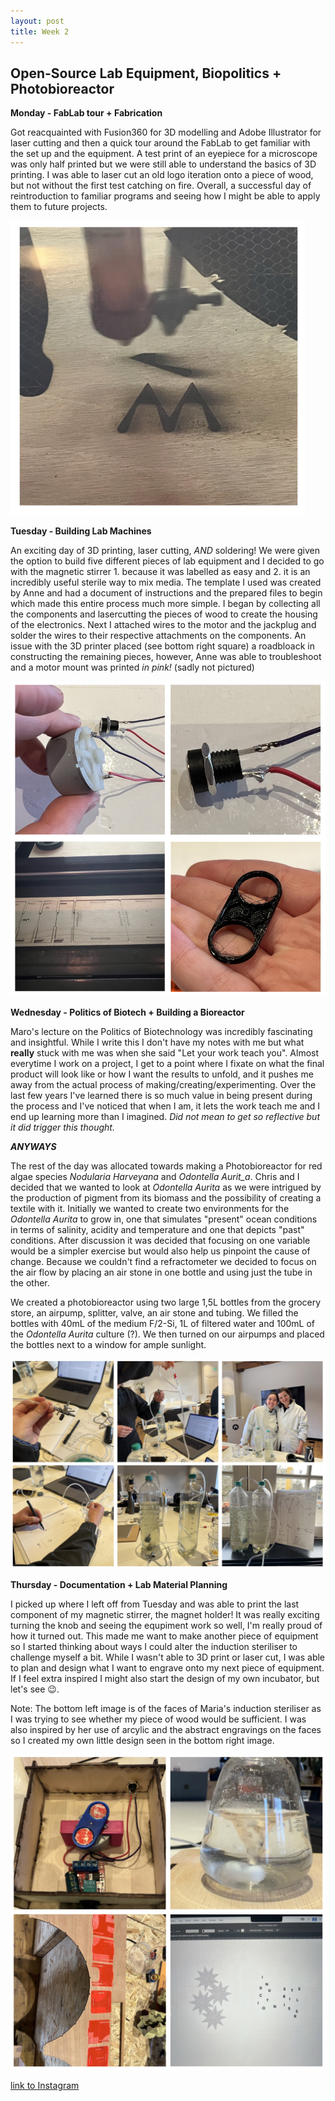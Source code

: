 ```yaml
---
layout: post
title: Week 2
---
```


## Open-Source Lab Equipment, Biopolitics + Photobioreactor 


**Monday - FabLab tour + Fabrication** 

Got reacquainted with Fusion360 for 3D modelling and Adobe Illustrator for laser cutting and then a quick tour around the FabLab to get familiar with the set up and the equipment. A test print of an eyepiece for a microscope was only half printed but we were still able to understand the basics of 3D printing. I was able to laser cut an old logo iteration onto a piece of wood, but not without the first test catching on fire. Overall, a successful day of reintroduction to familiar programs and seeing how I might be able to apply them to future projects.

![Week2Monday](../images/Week2Monday.jpg)


**Tuesday - Building Lab Machines** 

An exciting day of 3D printing, laser cutting, *AND* soldering! We were given the option to build five different pieces of lab equipment and I decided to go with the magnetic stirrer 1. because it was labelled as easy and 2. it is an incredibly useful sterile way to mix media. The template I used was created by Anne and had a document of instructions and the prepared files to begin which made this entire process much more simple. I began by collecting all the components and lasercutting the pieces of wood to create the housing of the electronics. Next I attached wires to the motor and the jackplug and solder the wires to their respective attachments on the components. An issue with the 3D printer placed (see bottom right square) a roadbloack in constructing the remaining pieces, however, Anne was able to troubleshoot and a motor mount was printed *in pink!* (sadly not pictured)

![Week2Tuesday](../images/Week2Tuesday.jpg)


**Wednesday - Politics of Biotech + Building a Bioreactor** 

Maro's lecture on the Politics of Biotechnology was incredibly fascinating and insightful. While I write this I don't have my notes with me but what **really** stuck with me was when she said "Let your work teach you". Almost everytime I work on a project, I get to a point where I fixate on what the final product will look like or how I want the results to unfold, and it pushes me away from the actual process of making/creating/experimenting. Over the last few years I've learned there is so much value in being present during the process and I've noticed that when I am, it lets the work teach me and I end up learning more than I imagined.  *Did not mean to get so reflective but it did trigger this thought.*

**_ANYWAYS_** 

The rest of the day was allocated towards making a Photobioreactor for red algae species _Nodularia Harveyana_ and _Odontella Aurit_a_. Chris and I decided that we wanted to look at _Odontella Aurita_ as we were intrigued by the production of pigment from its biomass and the possibility of creating a textile with it. Initially we wanted to create two environments for the _Odontella Aurita_ to grow in, one that simulates "present" ocean conditions in terms of salinity, acidity and temperature and one that depicts "past" conditions. After discussion it was decided that focusing on one variable would be a simpler exercise but would also help us pinpoint the cause of change. Because we couldn't find a refractometer we decided to focus on the air flow by placing an air stone in one bottle and using just the tube in the other.

We created a photobioreactor using two large 1,5L bottles from the grocery store, an airpump, splitter, valve, an air stone and tubing. We filled the bottles with 40mL of the medium F/2-Si, 1L of filtered water and 100mL of the _Odontella Aurita_ culture (?). We then turned on our airpumps and placed the bottles next to a window for ample sunlight. 

![Week2Wednesday](../images/Week2Wednesday.jpg)


**Thursday - Documentation + Lab Material Planning**

 I picked up where I left off from Tuesday and was able to print the last component of my magnetic stirrer, the magnet holder! It was really exciting turning the knob and seeing the equpiment work so well, I'm really proud of how it turned out. This made me want to make another piece of equipment so I started thinking about ways I could alter the induction steriliser to challenge myself a bit. While I wasn't able to 3D print or laser cut, I was able to plan and design what I want to engrave onto my next piece of equipment. If I feel extra inspired I might also start the design of my own incubator, but let's see 😉. 

Note: The bottom left image is of the faces of Maria's induction steriliser as I was trying to see whether my piece of wood would be sufficient. I was also inspired by her use of arcylic and the abstract engravings on the faces so I created my own little design seen in the bottom right image.

![Week2Thursday](../images/Week2Thursday.jpg)


[link to Instagram ](https://www.instagram.com/carolina.minana/)